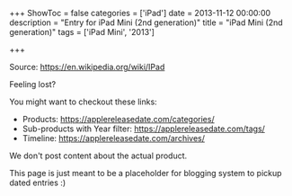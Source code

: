 +++
ShowToc = false
categories = ['iPad']
date = 2013-11-12 00:00:00
description = "Entry for iPad Mini (2nd generation)"
title = "iPad Mini (2nd generation)"
tags = ['iPad Mini', '2013']

+++

Source: https://en.wikipedia.org/wiki/IPad

Feeling lost?

You might want to checkout these links:
- Products: https://applereleasedate.com/categories/
- Sub-products with Year filter: https://applereleasedate.com/tags/
- Timeline: https://applereleasedate.com/archives/

We don't post content about the actual product. 



This page is just meant to be a placeholder for blogging system to pickup dated entries :)


